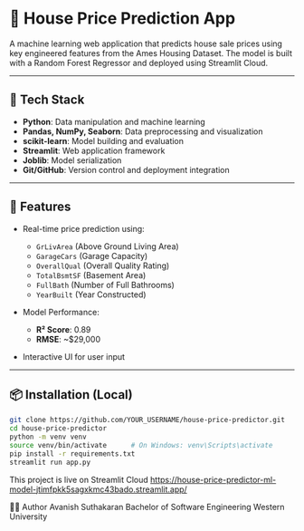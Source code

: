 # 🏡 House Price Prediction App

A machine learning web application that predicts house sale prices using key engineered features from the Ames Housing Dataset. The model is built with a Random Forest Regressor and deployed using Streamlit Cloud.

---

## 🔧 Tech Stack

- **Python**: Data manipulation and machine learning
- **Pandas, NumPy, Seaborn**: Data preprocessing and visualization
- **scikit-learn**: Model building and evaluation
- **Streamlit**: Web application framework
- **Joblib**: Model serialization
- **Git/GitHub**: Version control and deployment integration

---

## 🎯 Features

- Real-time price prediction using:
  - `GrLivArea` (Above Ground Living Area)
  - `GarageCars` (Garage Capacity)
  - `OverallQual` (Overall Quality Rating)
  - `TotalBsmtSF` (Basement Area)
  - `FullBath` (Number of Full Bathrooms)
  - `YearBuilt` (Year Constructed)

- Model Performance:
  - **R² Score**: 0.89
  - **RMSE**: ~$29,000

- Interactive UI for user input

---

## 📦 Installation (Local)

```bash
git clone https://github.com/YOUR_USERNAME/house-price-predictor.git
cd house-price-predictor
python -m venv venv
source venv/bin/activate      # On Windows: venv\Scripts\activate
pip install -r requirements.txt
streamlit run app.py
```

This project is live on Streamlit Cloud
https://house-price-predictor-ml-model-jtimfpkk5sagxkmc43bado.streamlit.app/

👨‍💻 Author
Avanish Suthakaran
Bachelor of Software Engineering
Western University
